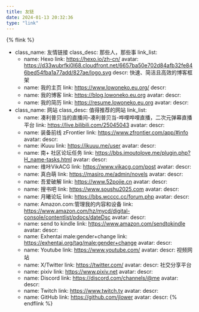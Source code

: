 ```yaml
---
title: 友链
date: 2024-01-13 20:32:36
type: "link"
---
```


<!-- 内部为.yaml,使用.yaml语法注释,只能单行注释,#注释 -->

{% flink %}
- class_name: 友情链接
  class_desc: 那些人，那些事
  link_list:
    - name: Hexo
      link: https://hexo.io/zh-cn/
      avatar: https://d33wubrfki0l68.cloudfront.net/6657ba50e702d84afb32fe846bed54fba1a77add/827ae/logo.svg
      descr: 快速、简洁且高效的博客框架
    - name: 我的主页
      link: https://www.lowoneko.eu.org/
      descr:
    - name: 我的博客
      link: https://blog.lowoneko.eu.org
      avatar:
      descr:
    - name: 我的简历
      link: https://resume.lowoneko.eu.org
      avatar:
      descr:
- class_name: 网站
  class_desc: 值得推荐的网站
  link_list:
    - name: 凑利普贝当的直播间–凑利普贝当-哗哩哗哩直播，二次元弹幕直播平台
      link: https://live.bilibili.com/25045043
      avatar:
      descr:
    - name: 装备前线 zFrontier
      link: https://www.zfrontier.com/app/#info
      avatar:
      descr:
    - name: iKuuu
      link: https://ikuuu.me/user
      avatar:
      descr:
    - name: 南+ 社区论坛任务
      link: https://bbs.imoutolove.me/plugin.php?H_name-tasks.html
      avatar:
      descr:
    - name: 维咔VikACG
      link: https://www.vikacg.com/post
      avatar:
      descr:
    - name: 真白萌
      link: https://masiro.me/admin/novels
      avatar:
      descr:
    - name: 吾爱破解
      link: https://www.52pojie.cn
      avatar:
      descr:
    - name: 搜书吧
      link: https://www.soushu2025.com
      avatar:
      descr:
    - name: 月曦论坛
      link: https://bbs.wcccc.cc/forum.php
      avatar:
      descr:
    - name: Amazon.com:管理我的内容和设备
      link: https://www.amazon.com/hz/mycd/digital-console/contentlist/pdocs/dateDsc
      avatar:
      descr:
    - name: send to kindle
      link: https://www.amazon.com/sendtokindle
      avatar:
      descr:
    - name: Exhentai male:gender+change
      link: https://exhentai.org/tag/male:gender+change
      avatar:
      descr:
    - name: Youtube
      link: https://www.youtube.com/
      avatar:
      descr: 视频网站
    - name: X/Twitter
      link: https://twitter.com/
      avatar:
      descr: 社交分享平台
    - name: pixiv
      link: https://www.pixiv.net
      avatar:
      descr:
    - name: Discord
      link: https://discord.com/channels/@me
      avatar:
      descr:
    - name: Twitch
      link: https://www.twitch.tv
      avatar:
      descr:
    - name: GitHub
      link: https://github.com/jlower
      avatar:
      descr:
{% endflink %}
